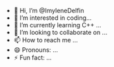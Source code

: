 - 👋 Hi, I’m @ImyleneDelfin
- 👀 I’m interested in coding...
- 🌱 I’m currently learning C++ ...
- 💞️ I’m looking to collaborate on ...
- 📫 How to reach me ...
- 😄 Pronouns: ...
- ⚡ Fun fact: ...

<!---
ImyleneDelfin/ImyleneDelfin is a ✨ special ✨ repository because its `README.md` (this file) appears on your GitHub profile.
You can click the Preview link to take a look at your changes.
--->
